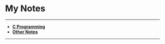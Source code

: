 <h1>My Notes</h1>

---

<p align="center">
<ul>
<li><b><a href="https://github.com/Alone-Philic/My-Notes/tree/alone-patch/C%20Programming">C Programming</a></b></li>
<li><b><a href="https://github.com/Alone-Philic/My-Notes/tree/alone-patch/Other%20Notes">Other Notes</a></b></li>
</ul>
</p>

---
